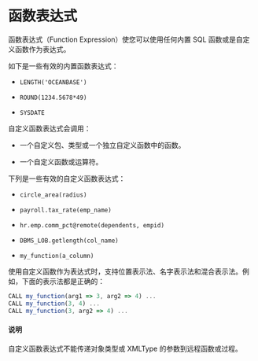 # 函数表达式

函数表达式（Function Expression）使您可以使用任何内置 SQL 函数或是自定义函数作为表达式。

如下是一些有效的内置函数表达式：

* `LENGTH('OCEANBASE')`

* `ROUND(1234.5678*49)`

* `SYSDATE`

自定义函数表达式会调用：

* 一个自定义包、类型或一个独立自定义函数中的函数。

* 一个自定义函数或运算符。

下列是一些有效的自定义函数表达式：

* `circle_area(radius)`

* `payroll.tax_rate(emp_name)`

* `hr.emp.comm_pct@remote(dependents, empid)`

* `DBMS_LOB.getlength(col_name)`

* `my_function(a_column)`

使用自定义函数作为表达式时，支持位置表示法、名字表示法和混合表示法。例如，下面的表示法都是正确的：

```javascript
CALL my_function(arg1 => 3, arg2 => 4) ...
CALL my_function(3, 4) ...
CALL my_function(3, arg2 => 4) ...
```

  <main id="notice" type='explain'>
    <h4>说明</h4>
    <p>自定义函数表达式不能传递对象类型或 XMLType 的参数到远程函数或过程。</p>
  </main>
